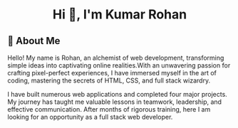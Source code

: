 
<h1 align="center">Hi 👋, I'm Kumar Rohan</h1>


## 🚀 About Me
Hello! My name is Rohan, an alchemist of web development, transforming simple ideas into captivating online realities.With an unwavering passion for crafting pixel-perfect experiences, I have immersed myself in the art of coding, mastering the secrets of HTML, CSS, and full stack wizardry.

I have built numerous web applications and completed four major projects. My journey has taught me valuable lessons in teamwork, leadership, and effective communication. After months of rigorous training, here I am looking for an opportunity as a full stack web developer.